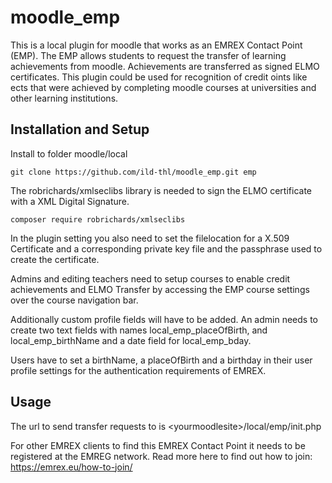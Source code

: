 # moodle_emp

This is a local plugin for moodle that works as an EMREX Contact Point (EMP). The EMP allows students to request the transfer of learning achievements from moodle. Achievements are transferred as signed ELMO certificates. This plugin could be used for recognition of credit oints like ects that were achieved by completing moodle courses at universities and other learning institutions.

## Installation and Setup

Install to folder moodle/local

```git clone https://github.com/ild-thl/moodle_emp.git emp```

The robrichards/xmlseclibs library is needed to sign the ELMO certificate with a XML Digital Signature.

```composer require robrichards/xmlseclibs```

In the plugin setting you also need to set the filelocation for a X.509 Certificate and a corresponding private key file and the passphrase used to create the certificate.

Admins and editing teachers need to setup courses to enable credit achievements and ELMO Transfer by accessing the EMP course settings over the course navigation bar.

Additionally custom profile fields will have to be added. An admin needs to create two text fields with names local_emp_placeOfBirth, and local_emp_birthName and a date field for local_emp_bday.

Users have to set a birthName, a placeOfBirth and a birthday in their user profile settings for the authentication requirements of EMREX.

## Usage

The url to send transfer requests to is \<yourmoodlesite\>/local/emp/init.php

For other EMREX clients to find this EMREX Contact Point it needs to be registered at the EMREG network. Read more here to find out how to join: https://emrex.eu/how-to-join/
